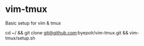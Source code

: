 # vim-tmux
Basic setup for vim &amp; tmux

cd ~/ && git clone git@github.com:byepolr/vim-tmux.git && vim-tmux/setup.sh
